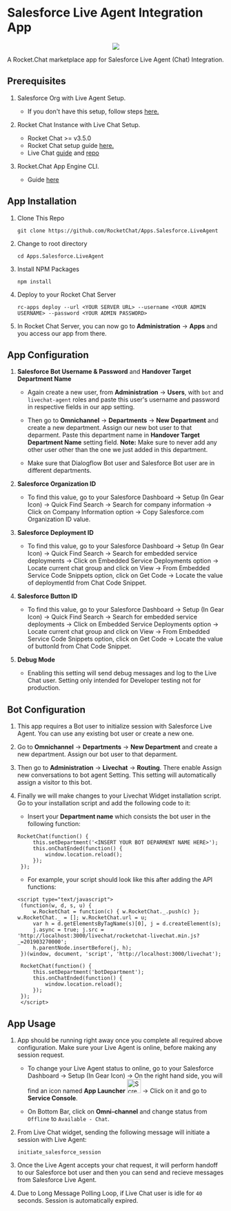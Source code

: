 # Salesforce Live Agent Integration App

<p align="center">

<img  src="https://user-images.githubusercontent.com/41849970/88032175-392e0080-cb5b-11ea-9868-b8d2526c22e2.png">

</p>

A Rocket.Chat marketplace app for Salesforce Live Agent (Chat) Integration.

## Prerequisites

1. Salesforce Org with Live Agent Setup.

   - If you don't have this setup, follow steps [here.](https://github.com/PrajvalRaval/Salesforce-Rocket.Chat-Plugin/blob/master/instructions.md#salesforce-live-agent-setup)

1. Rocket Chat Instance with Live Chat Setup.

   - Rocket Chat >= v3.5.0
   - Rocket Chat setup guide [here.](https://docs.rocket.chat/guides/developer/quick-start)
   - Live Chat [guide](https://docs.rocket.chat/guides/administrator-guides/livechat#:~:text=Enable%20Livechat%20feature,Settings%20%3E%20Livechat%20and%20enable%20it.&text=Now%20the%20admin%20will%20have,left%20corner%20drop%20down%20menu.) and [repo](https://github.com/RocketChat/Rocket.Chat.Livechat)

1. Rocket.Chat App Engine CLI.
   - Guide [here](https://docs.rocket.chat/apps-development/getting-started)

## App Installation

1. Clone This Repo

   `git clone https://github.com/RocketChat/Apps.Salesforce.LiveAgent`

1. Change to root directory

   `cd Apps.Salesforce.LiveAgent`

1. Install NPM Packages

   `npm install`

1. Deploy to your Rocket Chat Server

   `rc-apps deploy --url <YOUR SERVER URL> --username <YOUR ADMIN USERNAME> --password <YOUR ADMIN PASSWORD>`

1. In Rocket Chat Server, you can now go to **Administration** -> **Apps** and you access our app from there.

## App Configuration

1. **Salesforce Bot Username & Password** and **Handover Target Department Name**

   - Again create a new user, from **Administration** -> **Users**, with `bot` and `livechat-agent` roles and paste this user's username and password in respective fields in our app setting.

   - Then go to **Omnichannel** -> **Departments** -> **New Department** and create a new department. Assign our new bot user to that deparment. Paste this department name in **Handover Target Department Name** setting field. **Note:** Make sure to never add any other user other than the one we just added in this department.

   - Make sure that Dialogflow Bot user and Salesforce Bot user are in different departments.

1. **Salesforce Organization ID**

   - To find this value, go to your Salesforce Dashboard -> Setup (In Gear Icon) -> Quick Find Search -> Search for company information -> Click on Company Information option -> Copy Salesforce.com Organization ID value.

1. **Salesforce Deployment ID**

   - To find this value, go to your Salesforce Dashboard -> Setup (In Gear Icon) -> Quick Find Search -> Search for embedded service deployments -> Click on Embedded Service Deployments option -> Locate current chat group and click on View -> From Embedded Service Code Snippets option, click on Get Code -> Locate the value of deploymentId from Chat Code Snippet.

1. **Salesforce Button ID**

   - To find this value, go to your Salesforce Dashboard -> Setup (In Gear Icon) -> Quick Find Search -> Search for embedded service deployments -> Click on Embedded Service Deployments option -> Locate current chat group and click on View -> From Embedded Service Code Snippets option, click on Get Code -> Locate the value of buttonId from Chat Code Snippet.

1. **Debug Mode**

   - Enabling this setting will send debug messages and log to the Live Chat user. Setting only intended for Developer testing not for production.

## Bot Configuration

1. This app requires a Bot user to initialize session with Salesforce Live Agent. You can use any existing bot user or create a new one.

1. Go to **Omnichannel** -> **Departments** -> **New Department** and create a new department. Assign our bot user to that deparment.

1. Then go to **Administration** -> **Livechat** -> **Routing**. There enable Assign new conversations to bot agent Setting. This setting will automatically assign a visitor to this bot.

1. Finally we will make changes to your Livechat Widget installation script. Go to your installation script and add the following code to it:

   - Insert your **Department name** which consists the bot user in the following function:

   ```
   RocketChat(function() {
		this.setDepartment('<INSERT YOUR BOT DEPARMENT NAME HERE>');
		this.onChatEnded(function() {
			window.location.reload();
    	});
	});
   ```
   - For example, your script should look like this after adding the API functions:

   ```
   <script type="text/javascript">
	(function(w, d, s, u) {
		w.RocketChat = function(c) { w.RocketChat._.push(c) }; w.RocketChat._ = []; w.RocketChat.url = u;
		var h = d.getElementsByTagName(s)[0], j = d.createElement(s);
		j.async = true; j.src = 'http://localhost:3000/livechat/rocketchat-livechat.min.js?_=201903270000';
		h.parentNode.insertBefore(j, h);
	})(window, document, 'script', 'http://localhost:3000/livechat');

	RocketChat(function() {
		this.setDepartment('botDepartment');
		this.onChatEnded(function() {
			window.location.reload();
    	});
	});
	</script>
   ```

## App Usage

1. App should be running right away once you complete all required above configuration. Make sure your Live Agent is online, before making any session request.

   - To change your Live Agent status to online, go to your Salesforce Dashboard -> Setup (In Gear Icon) -> On the right hand side, you will find an icon named **App Launcher** <img width="32" alt="Screenshot 2020-07-08 at 9 03 50 PM" src="https://user-images.githubusercontent.com/41849970/86938913-9939a580-c15e-11ea-8544-9aefab50555b.png"> -> Click on it and go to **Service Console**.

   - On Bottom Bar, click on **Omni-channel** and change status from `Offline` to `Available - Chat`.

1. From Live Chat widget, sending the following message will initiate a session with Live Agent:

   ```
   initiate_salesforce_session
   ```

1. Once the Live Agent accepts your chat request, it will perform handoff to our Salesforce bot user and then you can send and recieve messages from Salesforce Live Agent.

1. Due to Long Message Polling Loop, if Live Chat user is idle for `40` seconds. Session is automatically expired.
